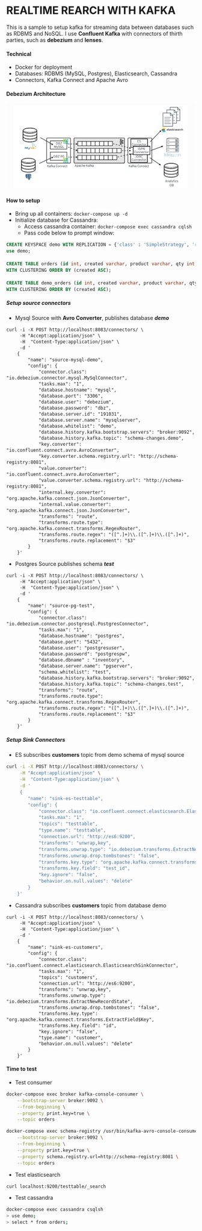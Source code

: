 # REALTIME REARCH WITH KAFKA

This is a sample to setup kafka for streaming data between databases such as RDBMS and NoSQL. I use **Confluent Kafka** with connectors of thirth parties, such as **debezium** and **lenses**.

#### Technical

- Docker for deployment
- Databases: RDBMS (MySQL, Postgres), Elasticsearch, Cassandra
- Connectors, Kafka Connect and Apache Avro

#### Debezium Architecture

![](./assets/debezium-architecture.png)

#### How to setup

- Bring up all containers: `docker-compose up -d`
- Initialize database for Cassandra:
  + Access cassandra container: `docker-compose exec cassandra cqlsh`
  + Pass code below to prompt window:
```sql
CREATE KEYSPACE demo WITH REPLICATION = {'class' : 'SimpleStrategy', 'replication_factor' : 3};
use demo;

CREATE TABLE orders (id int, created varchar, product varchar, qty int, price float, PRIMARY KEY (id, created))
WITH CLUSTERING ORDER BY (created ASC);

CREATE TABLE demo_orders (id int, created varchar, product varchar, qty int, price float, PRIMARY KEY (id, created))
WITH CLUSTERING ORDER BY (created ASC);
```

##### Setup source connectors
- Mysql Source with **Avro Converter**, publishes database ***demo***
```shell
curl -i -X POST http://localhost:8083/connectors/ \
     -H "Accept:application/json" \
     -H  "Content-Type:application/json" \
     -d '
    {
        "name": "source-mysql-demo",
        "config": {
            "connector.class": "io.debezium.connector.mysql.MySqlConnector",
            "tasks.max": "1",
            "database.hostname": "mysql",
            "database.port": "3306",
            "database.user": "debezium",
            "database.password": "dbz",
            "database.server.id": "191031",
            "database.server.name": "mysqlserver",
            "database.whitelist": "demo",
            "database.history.kafka.bootstrap.servers": "broker:9092",
            "database.history.kafka.topic": "schema-changes.demo",
            "key.converter": "io.confluent.connect.avro.AvroConverter",
            "key.converter.schema.registry.url": "http://schema-registry:8081",
            "value.converter": "io.confluent.connect.avro.AvroConverter",
            "value.converter.schema.registry.url": "http://schema-registry:8081",
            "internal.key.converter": "org.apache.kafka.connect.json.JsonConverter",
            "internal.value.converter": "org.apache.kafka.connect.json.JsonConverter",
            "transforms": "route",
            "transforms.route.type": "org.apache.kafka.connect.transforms.RegexRouter",
            "transforms.route.regex": "([^.]+)\\.([^.]+)\\.([^.]+)",
            "transforms.route.replacement": "$3"
        }
    }'
```

- Postgres Source publishes schema ***test***
```shell
curl -i -X POST http://localhost:8083/connectors/ \
     -H "Accept:application/json" \
     -H  "Content-Type:application/json" \
     -d '
    {
        "name": "source-pg-test",
        "config": {
            "connector.class": "io.debezium.connector.postgresql.PostgresConnector",
            "tasks.max": "1",
            "database.hostname": "postgres",
            "database.port": "5432",
            "database.user": "postgresuser",
            "database.password": "postgrespw",
            "database.dbname" : "inventory",
            "database.server.name": "pgserver",
            "schema.whitelist": "test",
            "database.history.kafka.bootstrap.servers": "broker:9092",
            "database.history.kafka.topic": "schema-changes.test",
            "transforms": "route",
            "transforms.route.type": "org.apache.kafka.connect.transforms.RegexRouter",
            "transforms.route.regex": "([^.]+)\\.([^.]+)\\.([^.]+)",
            "transforms.route.replacement": "$3"
        }
    }'
```

##### Setup Sink Connectors
- ES subscribes **customers** topic from demo schema of mysql source
```sh
curl -i -X POST http://localhost:8083/connectors/ \
     -H "Accept:application/json" \
     -H  "Content-Type:application/json" \
     -d '
     {
        "name": "sink-es-testtable",
        "config": {
            "connector.class": "io.confluent.connect.elasticsearch.ElasticsearchSinkConnector",
            "tasks.max": "1",
            "topics": "testtable",
            "type.name": "testtable",
            "connection.url": "http://es6:9200",
            "transforms": "unwrap,key",
            "transforms.unwrap.type": "io.debezium.transforms.ExtractNewRecordState",
            "transforms.unwrap.drop.tombstones": "false",
            "transforms.key.type": "org.apache.kafka.connect.transforms.ExtractField$Key",
            "transforms.key.field": "test_id",
            "key.ignore": "false",
            "behavior.on.null.values": "delete"
        }
    }'
```
- Cassandra subscribes **customers** topic from database demo
```shell
curl -i -X POST http://localhost:8083/connectors/ \
     -H "Accept:application/json" \
     -H  "Content-Type:application/json" \
     -d '
    {
        "name": "sink-es-customers",
        "config": {
            "connector.class": "io.confluent.connect.elasticsearch.ElasticsearchSinkConnector",
            "tasks.max": "1",
            "topics": "customers",
            "connection.url": "http://es6:9200",
            "transforms": "unwrap,key",
            "transforms.unwrap.type": "io.debezium.transforms.ExtractNewRecordState",
            "transforms.unwrap.drop.tombstones": "false",
            "transforms.key.type": "org.apache.kafka.connect.transforms.ExtractField$Key",
            "transforms.key.field": "id",
            "key.ignore": "false",
            "type.name": "customer",
            "behavior.on.null.values": "delete"
        }
    }'
```

#### Time to test

- Test consumer

```sh
docker-compose exec broker kafka-console-consumer \
    --bootstrap-server broker:9092 \
    --from-beginning \
    --property print.key=true \
    --topic orders
```

```sh
docker-compose exec schema-registry /usr/bin/kafka-avro-console-consumer \
    --bootstrap-server broker:9092 \
    --from-beginning \
    --property print.key=true \
    --property schema.registry.url=http://schema-registry:8081 \
    --topic orders
```

- Test elasticsearch
```sh
curl localhost:9200/testtable/_search
```

- Test cassandra
```sh
docker-compose exec cassandra csqlsh
> use demo;
> select * from orders;
```
